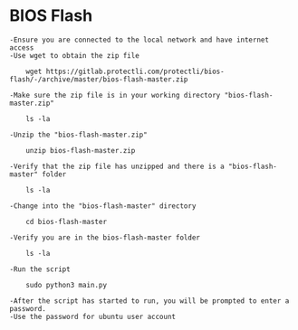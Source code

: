 # BIOS Flash

    -Ensure you are connected to the local network and have internet access
    -Use wget to obtain the zip file 

        wget https://gitlab.protectli.com/protectli/bios-flash/-/archive/master/bios-flash-master.zip

    -Make sure the zip file is in your working directory "bios-flash-master.zip"

        ls -la

    -Unzip the "bios-flash-master.zip"

        unzip bios-flash-master.zip

    -Verify that the zip file has unzipped and there is a "bios-flash-master" folder

        ls -la

    -Change into the "bios-flash-master" directory

        cd bios-flash-master

    -Verify you are in the bios-flash-master folder

        ls -la

    -Run the script

        sudo python3 main.py

    -After the script has started to run, you will be prompted to enter a password.
    -Use the password for ubuntu user account
